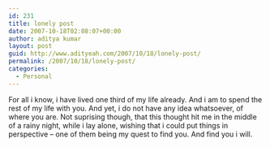 ```yaml
---
id: 231
title: lonely post
date: 2007-10-18T02:08:07+00:00
author: aditya kumar
layout: post
guid: http://www.adityeah.com/2007/10/18/lonely-post/
permalink: /2007/10/18/lonely-post/
categories:
  - Personal
---
```

For all i know, i have lived one third of my life already. And i am to spend the rest of my life with you. And yet, i do not have any idea whatsoever, of where you are. Not suprising though, that this thought hit me in the middle of a rainy night, while i lay alone, wishing that i could put things in perspective &#8211; one of them being my quest to find you. And find you i will.